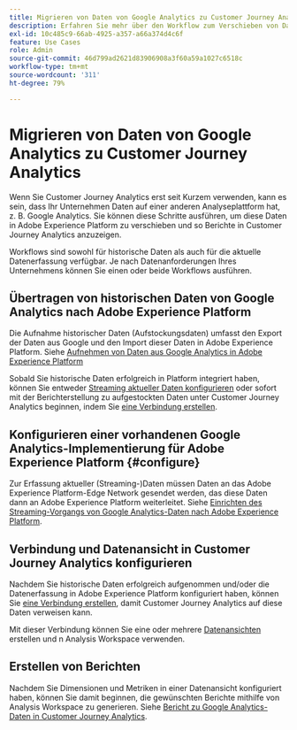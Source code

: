 ```yaml
---
title: Migrieren von Daten von Google Analytics zu Customer Journey Analytics
description: Erfahren Sie mehr über den Workflow zum Verschieben von Daten von Google Analytics in Adobe Experience Platform und zum Anzeigen von Berichten in Customer Journey Analytics.
exl-id: 10c485c9-66ab-4925-a357-a66a374d4c6f
feature: Use Cases
role: Admin
source-git-commit: 46d799ad2621d83906908a3f60a59a1027c6518c
workflow-type: tm+mt
source-wordcount: '311'
ht-degree: 79%

---
```


# Migrieren von Daten von Google Analytics zu Customer Journey Analytics

Wenn Sie Customer Journey Analytics erst seit Kurzem verwenden, kann es sein, dass Ihr Unternehmen Daten auf einer anderen Analyseplattform hat, z. B. Google Analytics. Sie können diese Schritte ausführen, um diese Daten in Adobe Experience Platform zu verschieben und so Berichte in Customer Journey Analytics anzuzeigen.

Workflows sind sowohl für historische Daten als auch für die aktuelle Datenerfassung verfügbar. Je nach Datenanforderungen Ihres Unternehmens können Sie einen oder beide Workflows ausführen.

## Übertragen von historischen Daten von Google Analytics nach Adobe Experience Platform

Die Aufnahme historischer Daten (Aufstockungsdaten) umfasst den Export der Daten aus Google und den Import dieser Daten in Adobe Experience Platform. Siehe [Aufnehmen von Daten aus Google Analytics in Adobe Experience Platform](backfill.md)

Sobald Sie historische Daten erfolgreich in Platform integriert haben, können Sie entweder [Streaming aktueller Daten konfigurieren](streaming.md) oder sofort mit der Berichterstellung zu aufgestockten Daten unter Customer Journey Analytics beginnen, indem Sie [eine Verbindung erstellen](/help/connections/create-connection.md).

## Konfigurieren einer vorhandenen Google Analytics-Implementierung für Adobe Experience Platform {#configure}

Zur Erfassung aktueller (Streaming-)Daten müssen Daten an das Adobe Experience Platform-Edge Network gesendet werden, das diese Daten dann an Adobe Experience Platform weiterleitet. Siehe [Einrichten des Streaming-Vorgangs von Google Analytics-Daten nach Adobe Experience Platform](streaming.md).

## Verbindung und Datenansicht in Customer Journey Analytics konfigurieren

Nachdem Sie historische Daten erfolgreich aufgenommen und/oder die Datenerfassung in Adobe Experience Platform konfiguriert haben, können Sie [eine Verbindung erstellen](/help/connections/create-connection.md), damit Customer Journey Analytics auf diese Daten verweisen kann.

Mit dieser Verbindung können Sie eine oder mehrere [Datenansichten](/help/data-views/create-dataview.md) erstellen und n Analysis Workspace verwenden.

## Erstellen von Berichten

Nachdem Sie Dimensionen und Metriken in einer Datenansicht konfiguriert haben, können Sie damit beginnen, die gewünschten Berichte mithilfe von Analysis Workspace zu generieren. Siehe [Bericht zu Google Analytics-Daten in Customer Journey Analytics](report.md).
